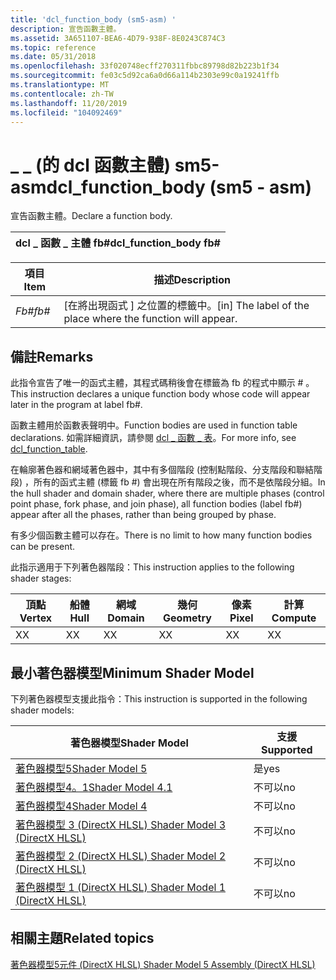 ```yaml
---
title: 'dcl_function_body (sm5-asm) '
description: 宣告函數主體。
ms.assetid: 3A651107-BEA6-4D79-938F-8E0243C874C3
ms.topic: reference
ms.date: 05/31/2018
ms.openlocfilehash: 33f020748ecff270311fbbc89798d82b223b1f34
ms.sourcegitcommit: fe03c5d92ca6a0d66a114b2303e99c0a19241ffb
ms.translationtype: MT
ms.contentlocale: zh-TW
ms.lasthandoff: 11/20/2019
ms.locfileid: "104092469"
---
```

# <a name="dcl_function_body-sm5---asm"></a><span data-ttu-id="4041d-103">\_ \_ (的 dcl 函數主體) sm5-asm</span><span class="sxs-lookup"><span data-stu-id="4041d-103">dcl\_function\_body (sm5 - asm)</span></span>

<span data-ttu-id="4041d-104">宣告函數主體。</span><span class="sxs-lookup"><span data-stu-id="4041d-104">Declare a function body.</span></span>



| <span data-ttu-id="4041d-105">dcl \_ 函數 \_ 主體 fb\#</span><span class="sxs-lookup"><span data-stu-id="4041d-105">dcl\_function\_body fb\#</span></span> |
|--------------------------|



 



| <span data-ttu-id="4041d-106">項目</span><span class="sxs-lookup"><span data-stu-id="4041d-106">Item</span></span>                                                          | <span data-ttu-id="4041d-107">描述</span><span class="sxs-lookup"><span data-stu-id="4041d-107">Description</span></span>                                                              |
|---------------------------------------------------------------|--------------------------------------------------------------------------|
| <span data-ttu-id="4041d-108"><span id="fb_"></span><span id="FB_"></span>*Fb\#*</span><span class="sxs-lookup"><span data-stu-id="4041d-108"><span id="fb_"></span><span id="FB_"></span>*fb\#*</span></span><br/> | <span data-ttu-id="4041d-109">\[在將出現函式 \] 之位置的標籤中。</span><span class="sxs-lookup"><span data-stu-id="4041d-109">\[in\] The label of the place where the function will appear.</span></span><br/> |



 

## <a name="remarks"></a><span data-ttu-id="4041d-110">備註</span><span class="sxs-lookup"><span data-stu-id="4041d-110">Remarks</span></span>

<span data-ttu-id="4041d-111">此指令宣告了唯一的函式主體，其程式碼稍後會在標籤為 fb 的程式中顯示 \# 。</span><span class="sxs-lookup"><span data-stu-id="4041d-111">This instruction declares a unique function body whose code will appear later in the program at label fb\#.</span></span>

<span data-ttu-id="4041d-112">函數主體用於函數表聲明中。</span><span class="sxs-lookup"><span data-stu-id="4041d-112">Function bodies are used in function table declarations.</span></span> <span data-ttu-id="4041d-113">如需詳細資訊，請參閱 [dcl \_ 函數 \_ 表](dcl-function-table---sm5---asm-.md)。</span><span class="sxs-lookup"><span data-stu-id="4041d-113">For more info, see [dcl\_function\_table](dcl-function-table---sm5---asm-.md).</span></span>

<span data-ttu-id="4041d-114">在輪廓著色器和網域著色器中，其中有多個階段 (控制點階段、分支階段和聯結階段) ，所有的函式主體 (標籤 fb \#) 會出現在所有階段之後，而不是依階段分組。</span><span class="sxs-lookup"><span data-stu-id="4041d-114">In the hull shader and domain shader, where there are multiple phases (control point phase, fork phase, and join phase), all function bodies (label fb\#) appear after all the phases, rather than being grouped by phase.</span></span>

<span data-ttu-id="4041d-115">有多少個函數主體可以存在。</span><span class="sxs-lookup"><span data-stu-id="4041d-115">There is no limit to how many function bodies can be present.</span></span>

<span data-ttu-id="4041d-116">此指示適用于下列著色器階段：</span><span class="sxs-lookup"><span data-stu-id="4041d-116">This instruction applies to the following shader stages:</span></span>



| <span data-ttu-id="4041d-117">頂點</span><span class="sxs-lookup"><span data-stu-id="4041d-117">Vertex</span></span> | <span data-ttu-id="4041d-118">船體</span><span class="sxs-lookup"><span data-stu-id="4041d-118">Hull</span></span> | <span data-ttu-id="4041d-119">網域</span><span class="sxs-lookup"><span data-stu-id="4041d-119">Domain</span></span> | <span data-ttu-id="4041d-120">幾何</span><span class="sxs-lookup"><span data-stu-id="4041d-120">Geometry</span></span> | <span data-ttu-id="4041d-121">像素</span><span class="sxs-lookup"><span data-stu-id="4041d-121">Pixel</span></span> | <span data-ttu-id="4041d-122">計算</span><span class="sxs-lookup"><span data-stu-id="4041d-122">Compute</span></span> |
|--------|------|--------|----------|-------|---------|
| <span data-ttu-id="4041d-123">X</span><span class="sxs-lookup"><span data-stu-id="4041d-123">X</span></span>      | <span data-ttu-id="4041d-124">X</span><span class="sxs-lookup"><span data-stu-id="4041d-124">X</span></span>    | <span data-ttu-id="4041d-125">X</span><span class="sxs-lookup"><span data-stu-id="4041d-125">X</span></span>      | <span data-ttu-id="4041d-126">X</span><span class="sxs-lookup"><span data-stu-id="4041d-126">X</span></span>        | <span data-ttu-id="4041d-127">X</span><span class="sxs-lookup"><span data-stu-id="4041d-127">X</span></span>     | <span data-ttu-id="4041d-128">X</span><span class="sxs-lookup"><span data-stu-id="4041d-128">X</span></span>       |



 

## <a name="minimum-shader-model"></a><span data-ttu-id="4041d-129">最小著色器模型</span><span class="sxs-lookup"><span data-stu-id="4041d-129">Minimum Shader Model</span></span>

<span data-ttu-id="4041d-130">下列著色器模型支援此指令：</span><span class="sxs-lookup"><span data-stu-id="4041d-130">This instruction is supported in the following shader models:</span></span>



| <span data-ttu-id="4041d-131">著色器模型</span><span class="sxs-lookup"><span data-stu-id="4041d-131">Shader Model</span></span>                                              | <span data-ttu-id="4041d-132">支援</span><span class="sxs-lookup"><span data-stu-id="4041d-132">Supported</span></span> |
|-----------------------------------------------------------|-----------|
| [<span data-ttu-id="4041d-133">著色器模型5</span><span class="sxs-lookup"><span data-stu-id="4041d-133">Shader Model 5</span></span>](d3d11-graphics-reference-sm5.md)        | <span data-ttu-id="4041d-134">是</span><span class="sxs-lookup"><span data-stu-id="4041d-134">yes</span></span>       |
| [<span data-ttu-id="4041d-135">著色器模型4。1</span><span class="sxs-lookup"><span data-stu-id="4041d-135">Shader Model 4.1</span></span>](dx-graphics-hlsl-sm4.md)              | <span data-ttu-id="4041d-136">不可以</span><span class="sxs-lookup"><span data-stu-id="4041d-136">no</span></span>        |
| [<span data-ttu-id="4041d-137">著色器模型4</span><span class="sxs-lookup"><span data-stu-id="4041d-137">Shader Model 4</span></span>](dx-graphics-hlsl-sm4.md)                | <span data-ttu-id="4041d-138">不可以</span><span class="sxs-lookup"><span data-stu-id="4041d-138">no</span></span>        |
| [<span data-ttu-id="4041d-139">著色器模型 3 (DirectX HLSL) </span><span class="sxs-lookup"><span data-stu-id="4041d-139">Shader Model 3 (DirectX HLSL)</span></span>](dx-graphics-hlsl-sm3.md) | <span data-ttu-id="4041d-140">不可以</span><span class="sxs-lookup"><span data-stu-id="4041d-140">no</span></span>        |
| [<span data-ttu-id="4041d-141">著色器模型 2 (DirectX HLSL) </span><span class="sxs-lookup"><span data-stu-id="4041d-141">Shader Model 2 (DirectX HLSL)</span></span>](dx-graphics-hlsl-sm2.md) | <span data-ttu-id="4041d-142">不可以</span><span class="sxs-lookup"><span data-stu-id="4041d-142">no</span></span>        |
| [<span data-ttu-id="4041d-143">著色器模型 1 (DirectX HLSL) </span><span class="sxs-lookup"><span data-stu-id="4041d-143">Shader Model 1 (DirectX HLSL)</span></span>](dx-graphics-hlsl-sm1.md) | <span data-ttu-id="4041d-144">不可以</span><span class="sxs-lookup"><span data-stu-id="4041d-144">no</span></span>        |



 

## <a name="related-topics"></a><span data-ttu-id="4041d-145">相關主題</span><span class="sxs-lookup"><span data-stu-id="4041d-145">Related topics</span></span>

<dl> <dt>

[<span data-ttu-id="4041d-146">著色器模型5元件 (DirectX HLSL) </span><span class="sxs-lookup"><span data-stu-id="4041d-146">Shader Model 5 Assembly (DirectX HLSL)</span></span>](shader-model-5-assembly--directx-hlsl-.md)
</dt> </dl>

 

 





